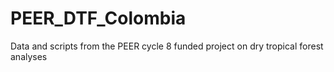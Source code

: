 # PEER_DTF_Colombia
 Data and scripts from the PEER cycle 8 funded project on dry tropical forest analyses
